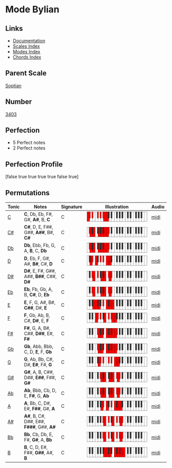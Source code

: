 # Mode Bylian

## Links

- [Documentation](index.md)
- [Scales Index](Scales.md)
- [Modes Index](Modes.md)
- [Chords Index](Chords.md)

## Parent Scale

[Soptian](ScaleSoptian.md)

## Number

[3403](https://ianring.com/musictheory/scales/3403)

## Perfection

- 5 Perfect notes
- 2 Perfect notes

## Perfection Profile

[false true true true true false true]

## Permutations

| Tonic | Notes | Signature | Illustration | Audio |
|-------|-------|-----------|--------------|-------|
| [C](ModeCNaturalBylian.md) | **C**, Db, Eb, F#, G#, **A#**, B, **C** | C | ![CNaturalBylian](ModeCNaturalBylian.png) | [midi](https://github.com/edipermadi/music/blob/main/docs/ModeCNaturalBylian.mid?raw=true) |
| [C#](ModeCSharpBylian.md) | **C#**, D, E, F##, G##, **A##**, B#, **C#** | C | ![CSharpBylian](ModeCSharpBylian.png) | [midi](https://github.com/edipermadi/music/blob/main/docs/ModeCSharpBylian.mid?raw=true) |
| [Db](ModeDFlatBylian.md) | **Db**, Ebb, Fb, G, A, **B**, C, **Db** | C | ![DFlatBylian](ModeDFlatBylian.png) | [midi](https://github.com/edipermadi/music/blob/main/docs/ModeDFlatBylian.mid?raw=true) |
| [D](ModeDNaturalBylian.md) | **D**, Eb, F, G#, A#, **B#**, C#, **D** | C | ![DNaturalBylian](ModeDNaturalBylian.png) | [midi](https://github.com/edipermadi/music/blob/main/docs/ModeDNaturalBylian.mid?raw=true) |
| [D#](ModeDSharpBylian.md) | **D#**, E, F#, G##, A##, **B##**, C##, **D#** | C | ![DSharpBylian](ModeDSharpBylian.png) | [midi](https://github.com/edipermadi/music/blob/main/docs/ModeDSharpBylian.mid?raw=true) |
| [Eb](ModeEFlatBylian.md) | **Eb**, Fb, Gb, A, B, **C#**, D, **Eb** | C | ![EFlatBylian](ModeEFlatBylian.png) | [midi](https://github.com/edipermadi/music/blob/main/docs/ModeEFlatBylian.mid?raw=true) |
| [E](ModeENaturalBylian.md) | **E**, F, G, A#, B#, **C##**, D#, **E** | C | ![ENaturalBylian](ModeENaturalBylian.png) | [midi](https://github.com/edipermadi/music/blob/main/docs/ModeENaturalBylian.mid?raw=true) |
| [F](ModeFNaturalBylian.md) | **F**, Gb, Ab, B, C#, **D#**, E, **F** | C | ![FNaturalBylian](ModeFNaturalBylian.png) | [midi](https://github.com/edipermadi/music/blob/main/docs/ModeFNaturalBylian.mid?raw=true) |
| [F#](ModeFSharpBylian.md) | **F#**, G, A, B#, C##, **D##**, E#, **F#** | C | ![FSharpBylian](ModeFSharpBylian.png) | [midi](https://github.com/edipermadi/music/blob/main/docs/ModeFSharpBylian.mid?raw=true) |
| [Gb](ModeGFlatBylian.md) | **Gb**, Abb, Bbb, C, D, **E**, F, **Gb** | C | ![GFlatBylian](ModeGFlatBylian.png) | [midi](https://github.com/edipermadi/music/blob/main/docs/ModeGFlatBylian.mid?raw=true) |
| [G](ModeGNaturalBylian.md) | **G**, Ab, Bb, C#, D#, **E#**, F#, **G** | C | ![GNaturalBylian](ModeGNaturalBylian.png) | [midi](https://github.com/edipermadi/music/blob/main/docs/ModeGNaturalBylian.mid?raw=true) |
| [G#](ModeGSharpBylian.md) | **G#**, A, B, C##, D##, **E##**, F##, **G#** | C | ![GSharpBylian](ModeGSharpBylian.png) | [midi](https://github.com/edipermadi/music/blob/main/docs/ModeGSharpBylian.mid?raw=true) |
| [Ab](ModeAFlatBylian.md) | **Ab**, Bbb, Cb, D, E, **F#**, G, **Ab** | C | ![AFlatBylian](ModeAFlatBylian.png) | [midi](https://github.com/edipermadi/music/blob/main/docs/ModeAFlatBylian.mid?raw=true) |
| [A](ModeANaturalBylian.md) | **A**, Bb, C, D#, E#, **F##**, G#, **A** | C | ![ANaturalBylian](ModeANaturalBylian.png) | [midi](https://github.com/edipermadi/music/blob/main/docs/ModeANaturalBylian.mid?raw=true) |
| [A#](ModeASharpBylian.md) | **A#**, B, C#, D##, E##, **F###**, G##, **A#** | C | ![ASharpBylian](ModeASharpBylian.png) | [midi](https://github.com/edipermadi/music/blob/main/docs/ModeASharpBylian.mid?raw=true) |
| [Bb](ModeBFlatBylian.md) | **Bb**, Cb, Db, E, F#, **G#**, A, **Bb** | C | ![BFlatBylian](ModeBFlatBylian.png) | [midi](https://github.com/edipermadi/music/blob/main/docs/ModeBFlatBylian.mid?raw=true) |
| [B](ModeBNaturalBylian.md) | **B**, C, D, E#, F##, **G##**, A#, **B** | C | ![BNaturalBylian](ModeBNaturalBylian.png) | [midi](https://github.com/edipermadi/music/blob/main/docs/ModeBNaturalBylian.mid?raw=true) |
